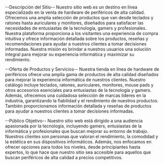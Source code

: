 --Descripción del Sitio--
Nuestro sitio web es un destino en línea especializado en la venta de hardware de periféricos de alta calidad. Ofrecemos una amplia selección de productos que van desde teclados y
ratones hasta auriculares y monitores, diseñados para satisfacer las necesidades de entusiastas de la tecnología, gamers y profesionales. Nuestra plataforma proporciona a los
visitantes una experiencia de compra intuitiva y ofrece información detallada sobre los productos, reseñas y recomendaciones para ayudar a nuestros clientes a tomar decisiones
informadas. Nuestra misión es brindar a nuestros usuarios una solución integral para mejorar su experiencia informática y maximizar su rendimiento.

--Oferta de Productos y Servicios--
Nuestra tienda en línea de hardware de periféricos ofrece una amplia gama de productos de alta calidad diseñados para mejorar la experiencia informática de nuestros clientes. Nuestro
catálogo incluye teclados, ratones, auriculares, monitores, mouse pads y otros accesorios esenciales para entusiastas de la tecnología y gamers. Además, ofrecemos una cuidadosa
selección de marcas líderes en la industria, garantizando la fiabilidad y el rendimiento de nuestros productos. También proporcionamos información detallada y reseñas de productos
para ayudar a nuestros clientes a tomar decisiones informadas.

--Público Objetivo--
Nuestro sitio web está dirigido a una audiencia apasionada por la tecnología, incluyendo gamers, entusiastas de la informática y profesionales que buscan mejorar su entorno de
trabajo. Nuestros clientes son personas que valoran el rendimiento, la comodidad y la estética en sus dispositivos informáticos. Además, nos enfocamos en ofrecer opciones para todos
los niveles, desde principiantes hasta expertos, lo que hace que nuestro sitio sea accesible para aquellos que buscan periféricos de alta calidad a precios competitivos.